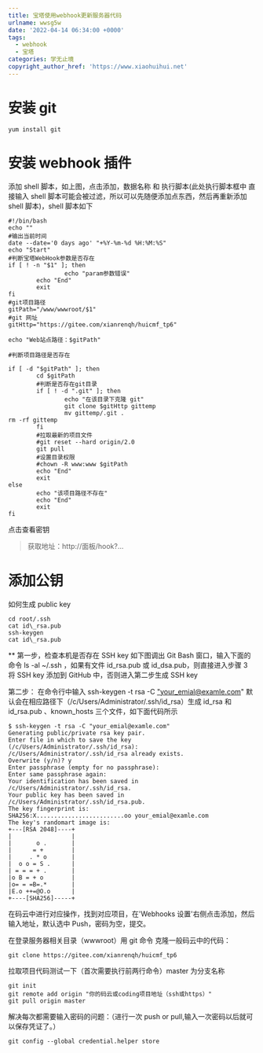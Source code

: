 ```yaml
---
title: 宝塔使用webhook更新服务器代码
urlname: wwsg5w
date: '2022-04-14 06:34:00 +0000'
tags:
  - webhook
  - 宝塔
categories: 学无止境
copyright_author_href: 'https://www.xiaohuihui.net'
---
```


# 安装 git

```git
yum install git
```

# 安装 webhook 插件

添加 shell 脚本，如上图，点击添加，数据名称 和 执行脚本(此处执行脚本框中 直接输入 shell 脚本可能会被过滤，所以可以先随便添加点东西，然后再重新添加 shell 脚本)，shell 脚本如下

```shell
#!/bin/bash
echo ""
#输出当前时间
date --date='0 days ago' "+%Y-%m-%d %H:%M:%S"
echo "Start"
#判断宝塔WebHook参数是否存在
if [ ! -n "$1" ]; then
                echo "param参数错误"
        echo "End"
        exit
fi
#git项目路径
gitPath="/www/wwwroot/$1"
#git 网址
gitHttp="https://gitee.com/xianrenqh/huicmf_tp6"

echo "Web站点路径：$gitPath"

#判断项目路径是否存在

if [ -d "$gitPath" ]; then
        cd $gitPath
        #判断是否存在git目录
        if [ ! -d ".git" ]; then
                echo "在该目录下克隆 git"
                git clone $gitHttp gittemp
                mv gittemp/.git .
rm -rf gittemp
        fi
        #拉取最新的项目文件
        #git reset --hard origin/2.0
        git pull
        #设置目录权限
        #chown -R www:www $gitPath
        echo "End"
        exit
else
        echo "该项目路径不存在"
        echo "End"
        exit
fi

```

点击查看密钥

> 获取地址：http://面板/hook?...

# 添加公钥

如何生成 public key

```git
cd root/.ssh
cat id\_rsa.pub
ssh-keygen
cat id\_rsa.pub
```

\*\*
第一步，检查本机是否存在 SSH key
如下图调出 Git Bash 窗口，输入下面的命令 ls -al ~/.ssh ，如果有文件 id_rsa.pub 或 id_dsa.pub，则直接进入步骤 3 将 SSH key 添加到 GitHub 中，否则进入第二步生成 SSH key

第二步：
在命令行中输入 ssh-keygen -t rsa -C ["your_emial@examle.com](mailto:%22your_emial@examle.com)"
默认会在相应路径下（/c/Users/Administrator/.ssh/id_rsa）生成 id_rsa 和 id_rsa.pub 、known_hosts 三个文件，如下面代码所示

```shell
$ ssh-keygen -t rsa -C "your_emial@examle.com"
Generating public/private rsa key pair.
Enter file in which to save the key (/c/Users/Administrator/.ssh/id_rsa):
/c/Users/Administrator/.ssh/id_rsa already exists.
Overwrite (y/n)? y
Enter passphrase (empty for no passphrase):
Enter same passphrase again:
Your identification has been saved in /c/Users/Administrator/.ssh/id_rsa.
Your public key has been saved in /c/Users/Administrator/.ssh/id_rsa.pub.
The key fingerprint is:
SHA256:X.........................oo your_emial@examle.com
The key's randomart image is:
+---[RSA 2048]----+
|                 |
|       o .       |
|      = +        |
|     . * o       |
|  o o = S .      |
| = = = + .       |
|o B = + o        |
|o= = =B=.*       |
|E.o ++=@O.o      |
+----[SHA256]-----+
```

在码云中进行对应操作，找到对应项目，在'Webhooks 设置'右侧点击添加，然后输入地址，默认选中 Push，密码为空，提交。

在登录服务器相关目录（wwwroot）用 git 命令 克隆一般码云中的代码：

```git
git clone https://gitee.com/xianrenqh/huicmf_tp6
```

拉取项目代码测试一下（首次需要执行前两行命令）master 为分支名称

```git
git init
git remote add origin "你的码云或coding项目地址（ssh或https）"
git pull origin master
```

解决每次都需要输入密码的问题：（进行一次 push or pull,输入一次密码以后就可以保存凭证了。）

```git
git config --global credential.helper store
```

